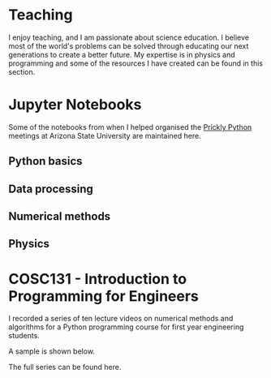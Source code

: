 # Teaching

I enjoy teaching, and I am passionate about science education. I believe most of the world's problems can be solved through educating our next generations to create a better future.
My expertise is in physics and programming and some of the resources I have created can be found in this section.

# Jupyter Notebooks
Some of the notebooks from when I helped organised the [Prickly Python](http://prickly-pythons.github.io/) meetings at Arizona State University are maintained here.

## Python basics

## Data processing

## Numerical methods

## Physics


# COSC131 - Introduction to Programming for Engineers
I recorded a series of ten lecture videos on numerical methods and algorithms for a Python programming course for first year engineering students.

A sample is shown below.

The full series can be found here.
